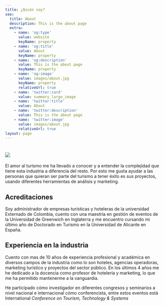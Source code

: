 ```yaml
---
title: ¿Quién soy?
seo:
  title: About
  description: This is the about page
  extra:
    - name: 'og:type'
      value: website
      keyName: property
    - name: 'og:title'
      value: About
      keyName: property
    - name: 'og:description'
      value: This is the about page
      keyName: property
    - name: 'og:image'
      value: images/about.jpg
      keyName: property
      relativeUrl: true
    - name: 'twitter:card'
      value: summary_large_image
    - name: 'twitter:title'
      value: About
    - name: 'twitter:description'
      value: This is the about page
    - name: 'twitter:image'
      value: images/about.jpg
      relativeUrl: true
layout: page
---
```

# ![](/images/quien%20soy.png)

El amor al turismo me ha llevado a conocer y a entender la complejidad que tiene esta industria a diferencia del resto. Por esto me gusta ayudar a las personas que quieran ser parte del turismo a tener éxito es sus proyectos, usando diferentes herramientas de análisis y marketing.

## Acreditaciones

Soy administrador de empresas turísticas y hoteleras de la universidad Externado de Colombia, cuento con una maestría en gestión de eventos de la Universidad de Greenwich en Inglaterra y me encuentro cursando mi último año de Doctorado en Turismo en la Universidad de Alicante en España.

## Experiencia en la industria

Cuento con mas de 10 años de experiencia profesional y académica en diversos campos de la industria como lo son hoteles, agencias operadoras, marketing turístico y proyectos del sector público. En los últimos 4 años me he dedicado a la docencia como profesor de hotelería y marketing, lo que me ha permitido mantenerme a la vanguardia.

He participado cómo investigador en diferentes congresos y seminarios a nivel nacional e internacional cómo conferencista, entre estos eventos está International *Conference on Tourism, Technology & Systems*
